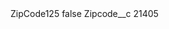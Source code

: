 <?xml version="1.0" encoding="UTF-8"?>
<CustomMetadata xmlns="http://soap.sforce.com/2006/04/metadata" xmlns:xsi="http://www.w3.org/2001/XMLSchema-instance" xmlns:xsd="http://www.w3.org/2001/XMLSchema">
    <label>ZipCode125</label>
    <protected>false</protected>
    <values>
        <field>Zipcode__c</field>
        <value xsi:type="xsd:string">21405</value>
    </values>
</CustomMetadata>

